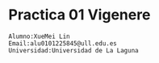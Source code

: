 # Practica 01 Vigenere

```
Alumno:XueMei Lin
Email:alu0101225845@ull.edu.es
Universidad:Universidad de La Laguna
```

